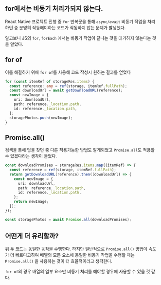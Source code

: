 ## for에서는 비동기 처리가되지 않는다.

React Native 프로젝트 진행 중 `for` 반복문을 통해 `async/await` 비동기 작업을 처리하던 중 분명히 작동해야하는 코드가 작동하지 않는 문제가 발생했다.

알고보니 JS의 `for`, `forEach` 에서는 비동기 작업이 끝나는 것을 대기하지 않는다는 것을 알았다.

## for of

이를 해결하기 위해 `for of`를 사용해 코드 작성시 원하는 결과를 얻었다

```typescript
for (const itemRef of storageRes.items) {
  const reference: any = ref(storage, itemRef.fullPath);
  const downloadUrl = await getDownloadURL(reference);
  const newImage = {
    uri: downloadUrl,
    path: reference._location.path,
    id: reference._location.path,
  };
  storagePhotos.push(newImage);
}
```

## Promise.all()

검색을 통해 답을 찾던 중 다른 적용가능한 방법도 알게되었고
`Promise.all`도 적용할 수 있겠다라는 생각이 들었다.

```typescript
const downloadPromises = storageRes.items.map((itemRef) => {
  const reference = ref(storage, itemRef.fullPath);
  return getDownloadURL(reference).then((downloadUrl) => {
    const newImage = {
      uri: downloadUrl,
      path: reference._location.path,
      id: reference._location.path,
    };
    return newImage;
  });
});

const storagePhotos = await Promise.all(downloadPromises);
```

## 어떤게 더 유리할까?

위 두 코드는 동일한 동작을 수행한다.
하지만 일반적으로 `Promise.all()` 방법이 속도가 더 빠르다고하여 배열의 모든 요소에 동일한 비동기 작업을 수행할 때는 `Promise.all()` 을 사용하는 것이 더 효율적이라고 생각한다.

`for of`의 경우 배열의 일부 요소만 비동기 처리를 해야할 경우에 사용할 수 있을 것 같다.
